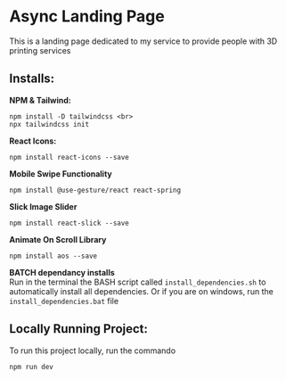 # Async Landing Page

This is a landing page dedicated to my service to provide people with 3D printing services

## Installs:

**NPM & Tailwind:** <br>
```
npm install -D tailwindcss <br>
npx tailwindcss init
```

**React Icons:** <br>
```
npm install react-icons --save
```

**Mobile Swipe Functionality** <br>
```
npm install @use-gesture/react react-spring
```

**Slick Image Slider** <br>
```
npm install react-slick --save
```

**Animate On Scroll Library**
```
npm install aos --save
```

**BATCH dependancy installs** <br>
Run in the terminal the BASH script called ```install_dependencies.sh``` to automatically install all dependencies. Or if you are on windows, run the  ```install_dependencies.bat``` file

## Locally Running Project:
To run this project locally, run the commando
```
npm run dev
```

